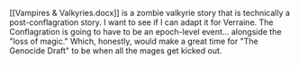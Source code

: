 [[Vampires & Valkyries.docx]] is a zombie valkyrie story that is technically a post-conflagration story. I want to see if I can adapt it for Verraine. The Conflagration is going to have to be an epoch-level event... alongside the "loss of magic." Which, honestly, would make a great time for "The Genocide Draft" to be when all the mages get kicked out. 